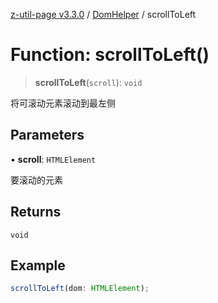 [z-util-page v3.3.0](../../../index.md) / [DomHelper](../index.md) / scrollToLeft

# Function: scrollToLeft()

> **scrollToLeft**(`scroll`): `void`

将可滚动元素滚动到最左侧

## Parameters

• **scroll**: `HTMLElement`

要滚动的元素

## Returns

`void`

## Example

```ts
scrollToLeft(dom: HTMLElement);
```
